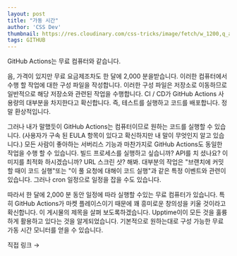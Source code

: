 ```yaml
---
layout: post
title: "가동 시간"
author: 'CSS Dev'
thumbnail: https://res.cloudinary.com/css-tricks/image/fetch/w_1200,q_auto,f_auto/https://css-tricks.com/wp-content/uploads/2020/11/upptime-logo.png
tags: GITHUB
---
```



GitHub Actions는 무료 컴퓨터와 같습니다.
 

음, 가격이 있지만 무료 요금제조차도 한 달에 2,000 분을받습니다.
 이러한 컴퓨터에서 수행 할 작업에 대한 구성 파일을 작성합니다.
 이러한 구성 파일은 저장소로 이동하므로 일반적으로 해당 저장소와 관련된 작업을 수행합니다.
 CI / CD가 GitHub Actions 사용량의 대부분을 차지한다고 확신합니다.
 즉, 테스트를 실행하고 코드를 배포합니다.
 정말 환상적입니다.
 

그러나 내가 말했듯이 GitHub Actions는 컴퓨터이므로 원하는 코드를 실행할 수 있습니다.
 (사용자가 구속 된 EULA 항목이 있다고 확신하지만 내 말이 무엇인지 알고 있습니다.) 모든 사람이 좋아하는 서버리스 기능과 마찬가지로 GitHub Actions도 동일한 작업을 수행 할 수 있습니다.
 빌드 프로세스를 실행하고 싶습니까?
 API를 치 셨나요?
 이미지를 최적화 하시겠습니까?
 URL 스크린 샷?
 해봐.
 대부분의 작업은 "브랜치에 커밋 할 때이 코드 실행"또는 "이 풀 요청에 대해이 코드 실행"과 같은 특정 이벤트와 관련이 있습니다.
 그러나 cron 일정으로 일정을 잡을 수도 있습니다.
 

따라서 한 달에 2,000 분 동안 일정에 따라 실행할 수있는 무료 컴퓨터가 있습니다.
 특히 GitHub Actions가 마켓 플레이스이기 때문에 꽤 흥미로운 창의성을 키울 것이라고 확신합니다.
 이 게시물의 제목을 살펴 보도록하겠습니다. Upptime이이 모든 것을 훌륭하게 활용하고 있다는 것을 알게되었습니다.
 기본적으로 원하는대로 구성 가능한 무료 가동 시간 모니터를 얻을 수 있습니다.
 

직접 링크 →
 